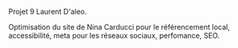Projet 9 Laurent D'aleo.

Optimisation du site de Nina Carducci pour le référencement local,
accessibilité, meta pour les réseaux sociaux, perfomance, SEO.